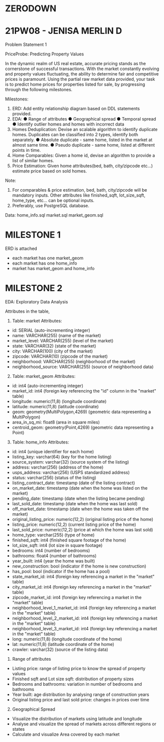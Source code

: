 # ZERODOWN

# 21PW08 - JENISA MERLIN D

Problem Statement 1

PriceProbe: Predicting Property Values

In the dynamic realm of US real estate, accurate pricing stands as the cornerstone of successful
transactions. With the market constantly evolving and property values fluctuating, the ability to
determine fair and competitive prices is paramount. Using the partial raw market data
provided, your task is to predict home prices for properties listed for sale, by progressing
through the following milestones.

Milestones:
1. ERD: Add entity relationship diagram based on DDL statements provided.
2. EDA:
● Range of attributes
● Geographical spread
● Temporal spread
● Identify outlier homes and homes with incorrect data
3. Homes Deduplication: Devise an scalable algorithm to identify duplicate homes.
Duplicates can be classified into 2 types, identify both separately.
● Absolute duplicate - same home, listed in the market at almost same time.
● Pseudo duplicate - same home, listed at different points in time.
4. Home Comparables: Given a home id, devise an algorithm to provide a list of similar
homes.
5. Price Estimation: Given home attributes(bed, bath, city/zipcode etc...) estimate price
based on sold homes.

Note:
1. For comparables & price estimation, bed, bath, city/zipcode will be mandatory inputs.
Other attributes like finished_sqft, lot_size_sqft, home_type, etc… can be optional
inputs.
2. Preferably, use PostgreSQL database.

Data:
home_info.sql
market.sql
market_geom.sql

# MILESTONE 1
ERD is attached

* each market has one market_geom
* each market has one home_info
* market has market_geom and home_info

# MILESTONE 2
EDA: Exploratory Data Analysis

Attributes in the table,

1. Table: market
Attributes:
- id: SERIAL (auto-incrementing integer)
- name: VARCHAR(255) (name of the market)
- market_level: VARCHAR(255) (level of the market)
- state: VARCHAR(32) (state of the market)
- city: VARCHAR(100) (city of the market)
- zipcode: VARCHAR(10) (zipcode of the market)
- neighborhood: VARCHAR(255) (neighborhood of the market)
- neighborhood_source: VARCHAR(255) (source of neighborhood data)

2. Table: market_geom
Attributes:
- id: int4 (auto-incrementing integer)
- market_id: int4 (foreign key referencing the "id" column in the "market" table)
- longitude: numeric(11,8) (longitude coordinate)
- latitude: numeric(11,8) (latitude coordinate)
- geom: geometry(MultiPolygon,4269) (geometric data representing a MultiPolygon)
- area_in_sq_mi: float8 (area in square miles)
- centroid_geom: geometry(Point,4269) (geometric data representing a Point)

3. Table: home_info
Attributes:
- id: int4 (unique identifier for each home)
- listing_key: varchar(64) (key for the home listing)
- source_system: varchar(32) (source system of the listing)
- address: varchar(256) (address of the home)
- usps_address: varchar(256) (USPS standardized address)
- status: varchar(256) (status of the listing)
- listing_contract_date: timestamp (date of the listing contract)
- on_market_date: timestamp (date when the home was listed on the market)
- pending_date: timestamp (date when the listing became pending)
- last_sold_date: timestamp (date when the home was last sold)
- off_market_date: timestamp (date when the home was taken off the market)
- original_listing_price: numeric(12,2) (original listing price of the home)
- listing_price: numeric(12,2) (current listing price of the home)
- last_sold_price: numeric(12,2) (price at which the home was last sold)
- home_type: varchar(255) (type of home)
- finished_sqft: int4 (finished square footage of the home)
- lot_size_sqft: int4 (lot size in square footage)
- bedrooms: int4 (number of bedrooms)
- bathrooms: float4 (number of bathrooms)
- year_built: int4 (year the home was built)
- new_construction: bool (indicator if the home is new construction)
- has_pool: bool (indicator if the home has a pool)
- state_market_id: int4 (foreign key referencing a market in the "market" table)
- city_market_id: int4 (foreign key referencing a market in the "market" table)
- zipcode_market_id: int4 (foreign key referencing a market in the "market" table)
- neighborhood_level_1_market_id: int4 (foreign key referencing a market in the "market" table)
- neighborhood_level_2_market_id: int4 (foreign key referencing a market in the "market" table)
- neighborhood_level_3_market_id: int4 (foreign key referencing a market in the "market" table)
- long: numeric(11,8) (longitude coordinate of the home)
- lat: numeric(11,8) (latitude coordinate of the home)
- crawler: varchar(32) (source of the listing data)

1) Range of attributes

* Listing price: range of listing price to know the spread of property values
* Finished sqft and Lot size sqft: distribution of property sizes
* Bedrooms and bathrooms: variation in number of bedrooms and bathrooms
* Year built: age distribution by analysing range of construction years
* Original listing price and last sold price: changes in prices over time

2) Geographical Spread

* Visualize the distribution of markets using latitude and longitude
* Analyse and visualize the spread of markets across different regions or states
* Calculate and visualize Area covered by each market